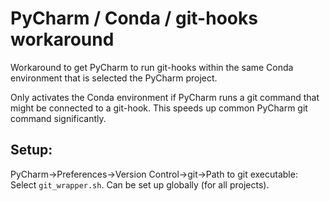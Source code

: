 # PyCharm / Conda / git-hooks workaround

Workaround to get PyCharm to run git-hooks within the same Conda environment that is selected the 
PyCharm project.

Only activates the Conda environment if PyCharm runs a git command that might be connected to a 
git-hook. This speeds up common PyCharm git command significantly. 

## Setup:

PyCharm->Preferences->Version Control->git->Path to git executable: Select `git_wrapper.sh`. Can 
be set up globally (for all projects).

